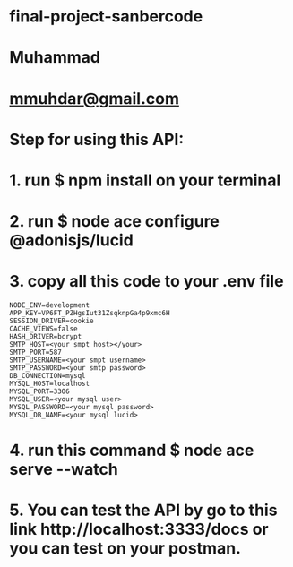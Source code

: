 # final-project-sanbercode

# Muhammad

# mmuhdar@gmail.com

# Step for using this API:

# 1. run $ npm install on your terminal

# 2. run $ node ace configure @adonisjs/lucid

# 3. copy all this code to your .env file

    NODE_ENV=development
    APP_KEY=VP6FT_PZHgsIut31ZsqknpGa4p9xmc6H
    SESSION_DRIVER=cookie
    CACHE_VIEWS=false
    HASH_DRIVER=bcrypt
    SMTP_HOST=<your smpt host></your>
    SMTP_PORT=587
    SMTP_USERNAME=<your smpt username>
    SMTP_PASSWORD=<your smtp password>
    DB_CONNECTION=mysql
    MYSQL_HOST=localhost
    MYSQL_PORT=3306
    MYSQL_USER=<your mysql user>
    MYSQL_PASSWORD=<your mysql password>
    MYSQL_DB_NAME=<your mysql lucid>

# 4. run this command $ node ace serve --watch

# 5. You can test the API by go to this link http://localhost:3333/docs or you can test on your postman.
